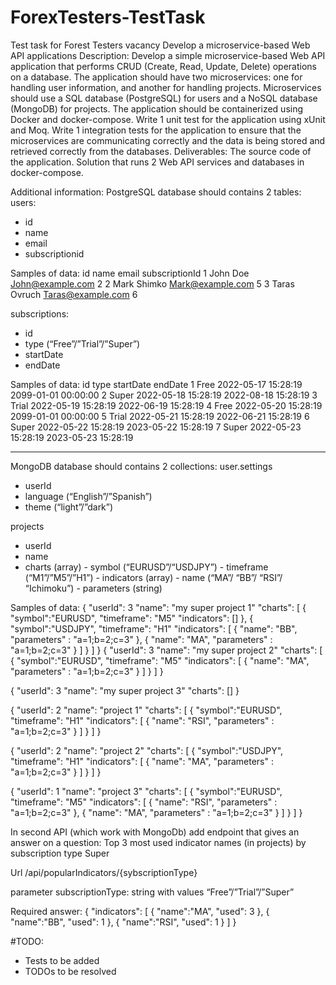 # ForexTesters-TestTask

Test task for Forest Testers vacancy
Develop a microservice-based Web API applications
Description:
Develop a simple microservice-based Web API application that performs CRUD (Create, Read, Update, Delete) operations on a database.
The application should have two microservices: one for handling user information, and another for handling projects.
Microservices should use a SQL database (PostgreSQL) for users and a NoSQL database (MongoDB) for projects.
The application should be containerized using Docker and docker-compose.
Write 1 unit test for the application using xUnit and Moq.
Write 1 integration tests for the application to ensure that the microservices are communicating correctly and the data is being stored and retrieved correctly from the databases.
Deliverables:
The source code of the application.
Solution that runs 2 Web API services and databases in docker-compose.

Additional information:
PostgreSQL database should contains 2 tables:
users:
- id
- name
- email
- subscriptionid

Samples of data:
id
name
email
subscriptionId
1
John Doe
John@example.com
2
2
Mark Shimko
Mark@example.com
5
3
Taras Ovruch
Taras@example.com
6


subscriptions:
- id
- type     (“Free”/”Trial”/”Super”)
- startDate
- endDate


Samples of data:
id
type
startDate
endDate
1
Free
2022-05-17 15:28:19
2099-01-01 00:00:00
2
Super
2022-05-18 15:28:19
2022-08-18 15:28:19
3
Trial
2022-05-19 15:28:19
2022-06-19 15:28:19
4
Free
2022-05-20 15:28:19
2099-01-01 00:00:00
5
Trial
2022-05-21 15:28:19
2022-06-21 15:28:19
6
Super
2022-05-22 15:28:19
2023-05-22 15:28:19
7
Super
2022-05-23 15:28:19
2023-05-23 15:28:19


-------------------------------------------------
MongoDB database should contains 2 collections:
user.settings
- userId
- language (“English”/”Spanish”)
- theme (“light”/”dark”)

projects
- userId
- name
- charts (array)
        - symbol                  (“EURUSD”/“USDJPY”)
        - timeframe             (“M1”/”M5”/”H1”)
        - indicators (array)
                 - name             (“MA”/ “BB”/ “RSI”/ “Ichimoku”)
                 - parameters (string)

Samples of data:
{
    "userId": 3
    "name": "my super project 1"
    "charts": [
        {
            "symbol":"EURUSD",
            "timeframe": "M5"
            "indicators": []
        },
        {
            "symbol":"USDJPY",
            "timeframe": "H1"
            "indicators": [
                {
                    "name": "BB",
                    "parameters" : "a=1;b=2;c=3"
                },
                {
                    "name": "MA",
                    "parameters" : "a=1;b=2;c=3"
                }
            ]
        }
    ]
}
{
    "userId": 3
    "name": "my super project 2"
    "charts": [
        {
            "symbol":"EURUSD",
            "timeframe": "M5"
            "indicators": [
                {
                    "name": "MA",
                    "parameters" : "a=1;b=2;c=3"
                }
             ]
        }
    ]
}


{
    "userId": 3
    "name": "my super project 3"
    "charts": []
}


{
    "userId": 2
    "name": "project 1"
    "charts": [
        {
            "symbol":"EURUSD",
            "timeframe": "H1"
            "indicators": [
                {
                    "name": "RSI",
                    "parameters" : "a=1;b=2;c=3"
                }
            ]
        }
    ]
}


{
    "userId": 2
    "name": "project 2"
    "charts": [
        {
            "symbol":"USDJPY",
            "timeframe": "H1"
            "indicators": [
                {
                    "name": "MA",
                    "parameters" : "a=1;b=2;c=3"
                }
            ]
        }
    ]
}


{
    "userId": 1
    "name": "project 3"
    "charts": [
        {
            "symbol":"EURUSD",
            "timeframe": "M5"
            "indicators": [
                {
                    "name": "RSI",
                    "parameters" : "a=1;b=2;c=3"
                },
                {
                    "name": "MA",
                    "parameters" : "a=1;b=2;c=3"
                }
            ]
        }
    ]
}





In second API (which work with MongoDb) add endpoint that gives an answer on a question: Top 3 most used indicator names (in projects) by subscription type Super

Url
/api/popularIndicators/{sybscriptionType}

parameter subscriptionType: string with values “Free”/”Trial”/”Super”

Required answer:
{ 
    "indicators": [ 
        {
            "name":"MA",
            "used": 3
        },
        {
            "name":"BB",
            "used": 1
        },
        {
            "name":"RSI",
            "used": 1
        }
    ] 
}


#TODO:
- Tests to be added
- TODOs to be resolved
